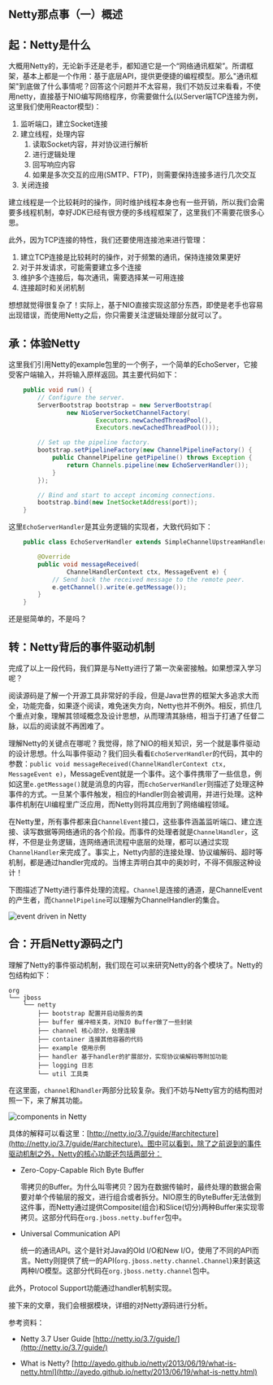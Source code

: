 Netty那点事（一）概述
-----

## 起：Netty是什么

大概用Netty的，无论新手还是老手，都知道它是一个“网络通讯框架”。所谓框架，基本上都是一个作用：基于底层API，提供更便捷的编程模型。那么"通讯框架"到底做了什么事情呢？回答这个问题并不太容易，我们不妨反过来看看，不使用netty，直接基于NIO编写网络程序，你需要做什么(以Server端TCP连接为例，这里我们使用Reactor模型)：

1. 监听端口，建立Socket连接
2. 建立线程，处理内容
	1. 读取Socket内容，并对协议进行解析
	2. 进行逻辑处理
	3. 回写响应内容
	4. 如果是多次交互的应用(SMTP、FTP)，则需要保持连接多进行几次交互
3. 关闭连接

建立线程是一个比较耗时的操作，同时维护线程本身也有一些开销，所以我们会需要多线程机制，幸好JDK已经有很方便的多线程框架了，这里我们不需要花很多心思。
	
此外，因为TCP连接的特性，我们还要使用连接池来进行管理：

1. 建立TCP连接是比较耗时的操作，对于频繁的通讯，保持连接效果更好
2. 对于并发请求，可能需要建立多个连接
3. 维护多个连接后，每次通讯，需要选择某一可用连接
4. 连接超时和关闭机制

想想就觉得很复杂了！实际上，基于NIO直接实现这部分东西，即使是老手也容易出现错误，而使用Netty之后，你只需要关注逻辑处理部分就可以了。


## 承：体验Netty

这里我们引用Netty的example包里的一个例子，一个简单的EchoServer，它接受客户端输入，并将输入原样返回。其主要代码如下：

```java
    public void run() {
        // Configure the server.
        ServerBootstrap bootstrap = new ServerBootstrap(
                new NioServerSocketChannelFactory(
                        Executors.newCachedThreadPool(),
                        Executors.newCachedThreadPool()));

        // Set up the pipeline factory.
        bootstrap.setPipelineFactory(new ChannelPipelineFactory() {
            public ChannelPipeline getPipeline() throws Exception {
                return Channels.pipeline(new EchoServerHandler());
            }
        });

        // Bind and start to accept incoming connections.
        bootstrap.bind(new InetSocketAddress(port));
    }
```

这里`EchoServerHandler`是其业务逻辑的实现者，大致代码如下：

```java
	public class EchoServerHandler extends SimpleChannelUpstreamHandler {

	    @Override
	    public void messageReceived(
	            ChannelHandlerContext ctx, MessageEvent e) {
	        // Send back the received message to the remote peer.
	        e.getChannel().write(e.getMessage());
	    }
	}
```
	
还是挺简单的，不是吗？

## 转：Netty背后的事件驱动机制

完成了以上一段代码，我们算是与Netty进行了第一次亲密接触。如果想深入学习呢？

阅读源码是了解一个开源工具非常好的手段，但是Java世界的框架大多追求大而全，功能完备，如果逐个阅读，难免迷失方向，Netty也并不例外。相反，抓住几个重点对象，理解其领域概念及设计思想，从而理清其脉络，相当于打通了任督二脉，以后的阅读就不再困难了。

理解Netty的关键点在哪呢？我觉得，除了NIO的相关知识，另一个就是事件驱动的设计思想。什么叫事件驱动？我们回头看看`EchoServerHandler`的代码，其中的参数：`public void messageReceived(ChannelHandlerContext ctx, MessageEvent e)`，MessageEvent就是一个事件。这个事件携带了一些信息，例如这里`e.getMessage()`就是消息的内容，而`EchoServerHandler`则描述了处理这种事件的方式。一旦某个事件触发，相应的Handler则会被调用，并进行处理。这种事件机制在UI编程里广泛应用，而Netty则将其应用到了网络编程领域。

在Netty里，所有事件都来自`ChannelEvent`接口，这些事件涵盖监听端口、建立连接、读写数据等网络通讯的各个阶段。而事件的处理者就是`ChannelHandler`，这样，不但是业务逻辑，连网络通讯流程中底层的处理，都可以通过实现`ChannelHandler`来完成了。事实上，Netty内部的连接处理、协议编解码、超时等机制，都是通过handler完成的。当博主弄明白其中的奥妙时，不得不佩服这种设计！

下图描述了Netty进行事件处理的流程。`Channel`是连接的通道，是ChannelEvent的产生者，而`ChannelPipeline`可以理解为ChannelHandler的集合。

![event driven in Netty][1]


## 合：开启Netty源码之门

理解了Netty的事件驱动机制，我们现在可以来研究Netty的各个模块了。Netty的包结构如下：

	org
	└── jboss
	    └── netty
			├── bootstrap 配置并启动服务的类
			├── buffer 缓冲相关类，对NIO Buffer做了一些封装
			├── channel 核心部分，处理连接
			├── container 连接其他容器的代码
			├── example 使用示例
			├── handler 基于handler的扩展部分，实现协议编解码等附加功能
			├── logging 日志
			└── util 工具类

在这里面，`channel`和`handler`两部分比较复杂。我们不妨与Netty官方的结构图对照一下，来了解其功能。

![components in Netty][2]

具体的解释可以看这里：[http://netty.io/3.7/guide/#architecture](http://netty.io/3.7/guide/#architecture)。图中可以看到，除了之前说到的事件驱动机制之外，Netty的核心功能还包括两部分：

* Zero-Copy-Capable Rich Byte Buffer

	零拷贝的Buffer。为什么叫零拷贝？因为在数据传输时，最终处理的数据会需要对单个传输层的报文，进行组合或者拆分。NIO原生的ByteBuffer无法做到这件事，而Netty通过提供Composite(组合)和Slice(切分)两种Buffer来实现零拷贝。这部分代码在`org.jboss.netty.buffer`包中。

* Universal Communication API
	
	统一的通讯API。这个是针对Java的Old I/O和New I/O，使用了不同的API而言。Netty则提供了统一的API(`org.jboss.netty.channel.Channel`)来封装这两种I/O模型。这部分代码在`org.jboss.netty.channel`包中。
	
此外，Protocol Support功能通过handler机制实现。

接下来的文章，我们会根据模块，详细的对Netty源码进行分析。

参考资料：

* Netty 3.7 User Guide [http://netty.io/3.7/guide/](http://netty.io/3.7/guide/)

* What is Netty? [http://ayedo.github.io/netty/2013/06/19/what-is-netty.html](http://ayedo.github.io/netty/2013/06/19/what-is-netty.html)

  [1]: http://static.oschina.net/uploads/space/2013/0921/174032_18rb_190591.png
  [2]: http://static.oschina.net/uploads/space/2013/0921/225721_R0w2_190591.png